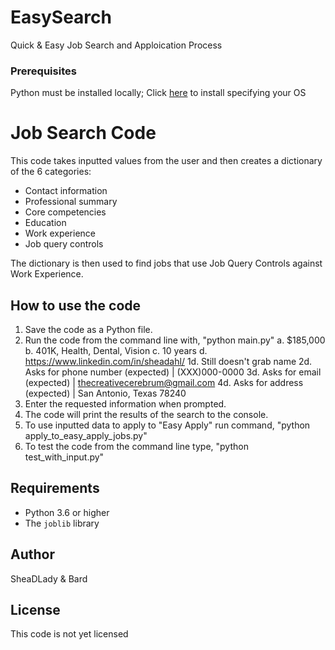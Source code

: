 # EasySearch
Quick &amp; Easy Job Search and Apploication Process

### Prerequisites

Python must be installed locally; Click [here](https://www.python.org/downloads/) to install specifying your OS

# Job Search Code

This code takes inputted values from the user and then creates a dictionary of the 6 categories:

* Contact information
* Professional summary
* Core competencies
* Education
* Work experience
* Job query controls

The dictionary is then used to find jobs that use Job Query Controls against Work Experience.

## How to use the code

1. Save the code as a Python file.
2. Run the code from the command line with, "python main.py"
   a. $185,000
   b. 401K, Health, Dental, Vision
   c. 10 years
   d. https://www.linkedin.com/in/sheadahl/
    1d. Still doesn't grab name
    2d. Asks for phone number (expected) | (XXX)000-0000
    3d. Asks for email (expected) | thecreativecerebrum@gmail.com
    4d. Asks for address (expected) | San Antonio, Texas 78240
3. Enter the requested information when prompted.
4. The code will print the results of the search to the console.
5. To use inputted data to apply to "Easy Apply" run command, "python apply_to_easy_apply_jobs.py"
6. To test the code from the command line type, "python test_with_input.py"
<!-- "python -m unittest test_get_linkedin_data.py" -->

## Requirements

* Python 3.6 or higher
* The `joblib` library

## Author

SheaDLady & Bard

## License

This code is not yet licensed
